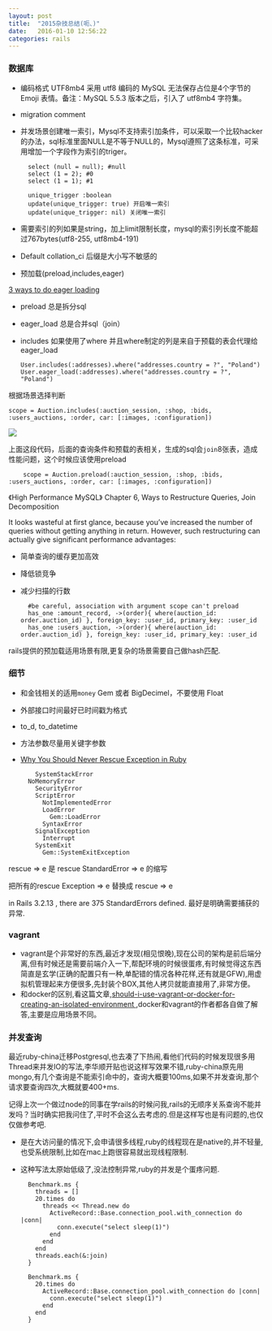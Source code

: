 ```yaml
---
layout: post
title:  "2015杂技总结(呃、)"
date:   2016-01-10 12:56:22
categories: rails
---
```


### 数据库

* 编码格式 UTF8mb4
采用 utf8 编码的 MySQL 无法保存占位是4个字节的 Emoji 表情。备注：MySQL 5.5.3 版本之后，引入了 utf8mb4 字符集。

* migration comment

* 并发场景创建唯一索引，Mysql不支持索引加条件，可以采取一个比较hacker的办法，sql标准里面NULL是不等于NULL的，Mysql遵照了这条标准，可采用增加一个字段作为索引的triger。


        select (null = null); #null
        select (1 = 2); #0
        select (1 = 1); #1

        unique_trigger :boolean
        update(unique_trigger: true) 开启唯一索引
        update(unique_trigger: nil) 关闭唯一索引

* 需要索引的列如果是string，加上limit限制长度，mysql的索引列长度不能超过767bytes(utf8-255, utf8mb4-191)

* Default collation_ci 后缀是大小写不敏感的

* 预加载(preload,includes,eager)  

[3 ways to do eager loading ](http://blog.arkency.com/2013/12/rails4-preloading/)
  * preload 总是拆分sql
  * eager_load 总是合并sql（join）
  * includes 如果使用了where 并且where制定的列是来自于预载的表会代理给eager_load

        User.includes(:addresses).where("addresses.country = ?", "Poland")
        User.eager_load(:addresses).where("addresses.country = ?", "Poland")

根据场景选择判断

    scope = Auction.includes(:auction_session, :shop, :bids, :users_auctions, :order, car: [:images, :configuration])

![](http://git.souche.com/cheniu/cheniu_auction/uploads/cd353cbf14975bd41e414fd6a8db0494/007AD190-680C-412F-8BB2-C3BDA7720A50.png)

上面这段代码，后面的查询条件和预载的表相关，生成的sql会`join`8张表，造成性能问题，这个时候应该使用preload

        scope = Auction.preload(:auction_session, :shop, :bids, :users_auctions, :order, car: [:images, :configuration])

《High Performance MySQL》 Chapter 6, Ways to Restructure Queries, Join Decomposition


It looks wasteful at first glance, because you’ve increased the number of queries without getting anything in return. However, such restructuring can actually give significant performance advantages:


* 简单查询的缓存更加高效
* 降低锁竞争
* 减少扫描的行数



        #be careful, association with argument scope can't preload
        has_one :amount_record, ->(order){ where(auction_id: order.auction_id) }, foreign_key: :user_id, primary_key: :user_id
        has_one :users_auction, ->(order){ where(auction_id: order.auction_id) }, foreign_key: :user_id, primary_key: :user_id

rails提供的预加载适用场景有限,更复杂的场景需要自己做hash匹配.

### 细节

* 和金钱相关的适用`money` Gem 或者 BigDecimel，不要使用 Float
* 外部接口时间最好已时间戳为格式
* to_d, to_datetime
* 方法参数尽量用关键字参数
* [Why You Should Never Rescue Exception in Ruby](http://daniel.fone.net.nz/blog/2013/05/28/why-you-should-never-rescue-exception-in-ruby/)

          SystemStackError
        NoMemoryError
          SecurityError
          ScriptError
            NotImplementedError
            LoadError
              Gem::LoadError
            SyntaxError
          SignalException
            Interrupt
          SystemExit
            Gem::SystemExitException


rescue => e 是 rescue StandardError => e 的缩写

把所有的rescue Exception => e 替换成 rescue => e

in Rails 3.2.13 , there are 375 StandardErrors defined. 最好是明确需要捕获的异常.


### vagrant

* vagrant是个非常好的东西,最近才发现(相见恨晚),现在公司的架构是前后端分离,但有时候还是需要前端介入一下,帮配环境的时候很蛋疼,有时候觉得这东西简直是玄学(正确的配置只有一种,单配错的情况各种花样,还有就是GFW),用虚拟机管理起来方便很多,先封装个BOX,其他人拷贝就能直接用了,非常方便。
* 和docker的区别,看这篇文章,[should-i-use-vagrant-or-docker-for-creating-an-isolated-environment
](http://stackoverflow.com/questions/16647069/should-i-use-vagrant-or-docker-for-creating-an-isolated-environment
),docker和vagrant的作者都各自做了解答,主要是应用场景不同。

### 并发查询

最近ruby-china迁移Postgresql,也去凑了下热闹,看他们代码的时候发现很多用Thread来并发IO的写法,李华顺开贴也说这样写效果不错,ruby-china原先用mongo,有几个查询是不能索引命中的，查询大概要100ms,如果不并发查询,那个请求要查询四次,大概就要400+ms.

记得上次一个做过node的同事在学rails的时候问我,rails的无顺序关系查询不能并发吗？当时确实把我问住了,平时不会这么去考虑的.但是这样写也是有问题的,也仅仅做参考吧.

* 是在大访问量的情况下,会申请很多线程,ruby的线程现在是native的,并不轻量,也受系统限制,比如在mac上跑很容易就出现线程限制.

* 这种写法太原始低级了,没法控制异常,ruby的并发是个蛋疼问题.

        Benchmark.ms {
          threads = []
          20.times do
            threads << Thread.new do
              ActiveRecord::Base.connection_pool.with_connection do |conn|
                conn.execute("select sleep(1)")
              end
            end
          end
          threads.each(&:join)
        }

        Benchmark.ms {
          20.times do
            ActiveRecord::Base.connection_pool.with_connection do |conn|
              conn.execute("select sleep(1)")
            end
          end
        }
